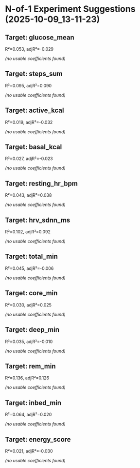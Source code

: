 # N-of-1 Experiment Suggestions (2025-10-09_13-11-23)

## Target: glucose_mean
R²=0.053, adjR²=-0.029

*(no usable coefficients found)*

## Target: steps_sum
R²=0.095, adjR²=0.090

*(no usable coefficients found)*

## Target: active_kcal
R²=0.019, adjR²=-0.032

*(no usable coefficients found)*

## Target: basal_kcal
R²=0.027, adjR²=-0.023

*(no usable coefficients found)*

## Target: resting_hr_bpm
R²=0.043, adjR²=0.038

*(no usable coefficients found)*

## Target: hrv_sdnn_ms
R²=0.102, adjR²=0.092

*(no usable coefficients found)*

## Target: total_min
R²=0.045, adjR²=-0.006

*(no usable coefficients found)*

## Target: core_min
R²=0.030, adjR²=0.025

*(no usable coefficients found)*

## Target: deep_min
R²=0.035, adjR²=-0.010

*(no usable coefficients found)*

## Target: rem_min
R²=0.136, adjR²=0.126

*(no usable coefficients found)*

## Target: inbed_min
R²=0.064, adjR²=0.020

*(no usable coefficients found)*

## Target: energy_score
R²=0.021, adjR²=-0.030

*(no usable coefficients found)*

